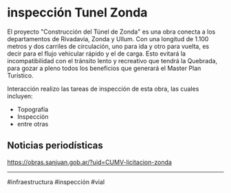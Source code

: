 # inspección Tunel Zonda

El proyecto "Construcción del Túnel de Zonda" es una obra conecta a los departamentos de Rivadavia, Zonda y Ullum. Con una longitud de 1.100 metros y dos carriles de circulación, uno para ida y otro para vuelta, es decir para el flujo vehicular rápido y el de carga. Esto evitará la incompatibilidad con el tránsito lento y recreativo que tendrá la Quebrada, para gozar a pleno todos los beneficios que generará el Master Plan Turístico.

Interacción realizo las tareas de inspección de esta obra, las cuales incluyen:
* Topografía
* Inspección
* entre otras


## Noticias periodísticas
https://obras.sanjuan.gob.ar/?uid=CUMV-licitacion-zonda


---
#infraestructura #inspección #vial